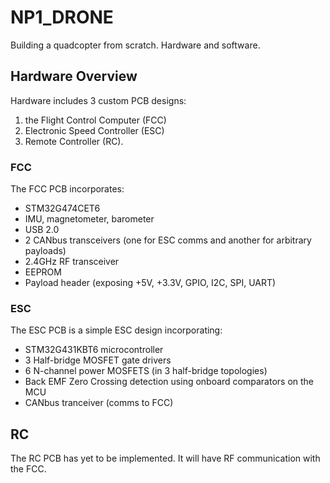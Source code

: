 # NP1_DRONE
Building a quadcopter from scratch. Hardware and software.
## Hardware Overview
Hardware includes 3 custom PCB designs: 
1. the Flight Control Computer (FCC)
2. Electronic Speed Controller (ESC)
3. Remote Controller (RC).
### FCC
The FCC PCB incorporates:
- STM32G474CET6
- IMU, magnetometer, barometer
- USB 2.0
- 2 CANbus transceivers (one for ESC comms and another for arbitrary payloads)
- 2.4GHz RF transceiver
- EEPROM
- Payload header (exposing +5V, +3.3V, GPIO, I2C, SPI, UART)
### ESC
The ESC PCB is a simple ESC design incorporating:
- STM32G431KBT6 microcontroller
- 3 Half-bridge MOSFET gate drivers
- 6 N-channel power MOSFETS (in 3 half-bridge topologies)
- Back EMF Zero Crossing detection using onboard comparators on the MCU
- CANbus tranceiver (comms to FCC)
## RC
The RC PCB has yet to be implemented. It will have RF communication with the FCC.




